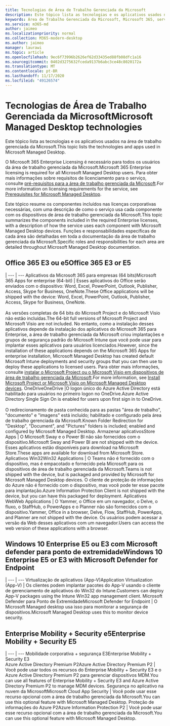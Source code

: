 ```yaml
---
title: Tecnologias de Área de Trabalho Gerenciada da Microsoft
description: Este tópico lista as tecnologias e os aplicativos usados na área de trabalho gerenciada da Microsoft.
keywords: Área de Trabalho Gerenciada da Microsoft, Microsoft 365, serviço, documentação
ms.service: m365-md
author: jaimeo
ms.localizationpriority: normal
ms.collection: M365-modern-desktop
ms.author: jaimeo
manager: laurawi
ms.topic: article
ms.openlocfilehash: 9ec6f73996b2626ef62d33435ed88fb08dfc1a16
ms.sourcegitcommit: 0402d3275632fceda9137b6abc3ce48c8020172a
ms.translationtype: MT
ms.contentlocale: pt-BR
ms.lasthandoff: 11/17/2020
ms.locfileid: "49126574"
---
```

# <a name="microsoft-managed-desktop-technologies"></a><span data-ttu-id="74aef-104">Tecnologias de Área de Trabalho Gerenciada da Microsoft</span><span class="sxs-lookup"><span data-stu-id="74aef-104">Microsoft Managed Desktop technologies</span></span>

<span data-ttu-id="74aef-105">Este tópico lista as tecnologias e os aplicativos usados na área de trabalho gerenciada da Microsoft.</span><span class="sxs-lookup"><span data-stu-id="74aef-105">This topic lists the technologies and apps used in Microsoft Managed Desktop.</span></span>

<!-- Microsoft 365 E5; Device as a Service -->
<!-- in O365 table, standard suite, removed this sentence "Please see the Installation of Project/Visio 64bit Click to Run Addendum for important deployment instructions. -->

<span data-ttu-id="74aef-106">O Microsoft 365 Enterprise Licensing é necessário para todos os usuários da área de trabalho gerenciada da Microsoft.</span><span class="sxs-lookup"><span data-stu-id="74aef-106">Microsoft 365 Enterprise licensing is required for all Microsoft Managed Desktop users.</span></span> <span data-ttu-id="74aef-107">Para obter mais informações sobre requisitos de licenciamento para o serviço, consulte [pré-requisitos para a área de trabalho gerenciada da Microsoft](../get-ready/prerequisites.md).</span><span class="sxs-lookup"><span data-stu-id="74aef-107">For more information on licensing requirements for the service, see [Prerequisites for Microsoft Managed Desktop](../get-ready/prerequisites.md).</span></span>

<span data-ttu-id="74aef-108">Este tópico resume os componentes incluídos nas licenças corporativas necessárias, com uma descrição de como o serviço usa cada componente com os dispositivos de área de trabalho gerenciada da Microsoft.</span><span class="sxs-lookup"><span data-stu-id="74aef-108">This topic summarizes the components included in the required Enterprise licenses, with a description of how the service uses each component with Microsoft Managed Desktop devices.</span></span> <span data-ttu-id="74aef-109">Funções e responsabilidades específicas de cada área são detalhadas em toda a documentação da área de trabalho gerenciada da Microsoft.</span><span class="sxs-lookup"><span data-stu-id="74aef-109">Specific roles and responsibilities for each area are detailed throughout Microsoft Managed Desktop documentation.</span></span> 

## <a name="office-365-e3-or-e5"></a><span data-ttu-id="74aef-110">Office 365 E3 ou e5</span><span class="sxs-lookup"><span data-stu-id="74aef-110">Office 365 E3 or E5</span></span>
 |
 --- | ---
<span data-ttu-id="74aef-111">Aplicativos da Microsoft 365 para empresas (64 bits)</span><span class="sxs-lookup"><span data-stu-id="74aef-111">Microsoft 365 Apps for enterprise (64-bit)</span></span> | <span data-ttu-id="74aef-112">Esses aplicativos do Office serão enviados com o dispositivo: Word, Excel, PowerPoint, Outlook, Publisher, Access, Skype for Business, OneNote.</span><span class="sxs-lookup"><span data-stu-id="74aef-112">These Office applications will be shipped with the device: Word, Excel, PowerPoint, Outlook, Publisher, Access, Skype for Business, OneNote.</span></span><br><br><span data-ttu-id="74aef-113">As versões completas de 64 bits do Microsoft Project e do Microsoft Visio não estão incluídas.</span><span class="sxs-lookup"><span data-stu-id="74aef-113">The 64-bit full versions of Microsoft Project and Microsoft Visio are not included.</span></span> <span data-ttu-id="74aef-114">No entanto, como a instalação desses aplicativos depende da instalação dos aplicativos do Microsoft 365 para Enterprise, a área de trabalho gerenciada da Microsoft criou implantações e grupos de segurança padrão do Microsoft Intune que você pode usar para implantar esses aplicativos para usuários licenciados.</span><span class="sxs-lookup"><span data-stu-id="74aef-114">However, since the installation of these applications depends on the Microsoft 365 Apps for enterprise installation, Microsoft Managed Desktop has created default Microsoft Intune deployments and security groups that you can then use to deploy these applications to licensed users.</span></span> <span data-ttu-id="74aef-115">Para obter mais informações, consulte [instalar o Microsoft Project ou o Microsoft Visio em dispositivos de área de trabalho gerenciada da Microsoft](../get-started/project-visio.md).</span><span class="sxs-lookup"><span data-stu-id="74aef-115">For more information, see [Install Microsoft Project or Microsoft Visio on Microsoft Managed Desktop devices](../get-started/project-visio.md).</span></span>
<span data-ttu-id="74aef-116">OneDrive</span><span class="sxs-lookup"><span data-stu-id="74aef-116">OneDrive</span></span> |<span data-ttu-id="74aef-117">O logon único do Azure Active Directory está habilitado para usuários no primeiro logon no OneDrive.</span><span class="sxs-lookup"><span data-stu-id="74aef-117">Azure Active Directory Single Sign On is enabled for users upon first sign in to OneDrive.</span></span><br><br><span data-ttu-id="74aef-118">O redirecionamento de pasta conhecida para as pastas "área de trabalho", "documento" e "imagens" está incluído; habilitado e configurado pela área de trabalho gerenciada da Microsoft.</span><span class="sxs-lookup"><span data-stu-id="74aef-118">Known Folder Redirection for "Desktop", "Document", and "Pictures" folders is included; enabled and configured by Microsoft Managed Desktop.</span></span>
<span data-ttu-id="74aef-119">Armazenar aplicativos</span><span class="sxs-lookup"><span data-stu-id="74aef-119">Store Apps</span></span> |    <span data-ttu-id="74aef-120">O Microsoft Sway e o Power BI não são fornecidos com o dispositivo.</span><span class="sxs-lookup"><span data-stu-id="74aef-120">Microsoft Sway and Power BI are not shipped with the device.</span></span> <span data-ttu-id="74aef-121">Esses aplicativos estão disponíveis para download na Microsoft Store.</span><span class="sxs-lookup"><span data-stu-id="74aef-121">These apps are available for download from Microsoft Store.</span></span>
<span data-ttu-id="74aef-122">Aplicativos Win32</span><span class="sxs-lookup"><span data-stu-id="74aef-122">Win32 Applications</span></span> |    <span data-ttu-id="74aef-123">O Teams não é fornecido com o dispositivo, mas é empacotado e fornecido pela Microsoft para os dispositivos de área de trabalho gerenciada da Microsoft.</span><span class="sxs-lookup"><span data-stu-id="74aef-123">Teams is not shipped with the device, but is packaged and provided by Microsoft for Microsoft Managed Desktop devices.</span></span> <span data-ttu-id="74aef-124">O cliente de proteção de informações do Azure não é fornecido com o dispositivo, mas você pode ter esse pacote para implantação.</span><span class="sxs-lookup"><span data-stu-id="74aef-124">Azure Information Protection Client is not shipped with the device, but you can have this packaged for deployment.</span></span>
<span data-ttu-id="74aef-125">Aplicativos Web</span><span class="sxs-lookup"><span data-stu-id="74aef-125">Web Applications</span></span> |  <span data-ttu-id="74aef-126">O Yammer, o Office em um navegador, o Delve, o fluxo, o StaffHub, o PowerApps e o Planner não são fornecidos com o dispositivo.</span><span class="sxs-lookup"><span data-stu-id="74aef-126">Yammer, Office in a browser, Delve, Flow, StaffHub, PowerApps, and Planner are not shipped with the device.</span></span> <span data-ttu-id="74aef-127">Os usuários podem acessar a versão da Web desses aplicativos com um navegador.</span><span class="sxs-lookup"><span data-stu-id="74aef-127">Users can access the web version of these applications with a browser.</span></span>


## <a name="windows-10-enterprise-e5-or-e3-with-microsoft-defender-for-endpoint"></a><span data-ttu-id="74aef-128">Windows 10 Enterprise E5 ou E3 com Microsoft defender para ponto de extremidade</span><span class="sxs-lookup"><span data-stu-id="74aef-128">Windows 10 Enterprise E5 or E3 with Microsoft Defender for Endpoint</span></span>

 |
 --- | ---
<span data-ttu-id="74aef-129">Virtualização de aplicativos (App-V)</span><span class="sxs-lookup"><span data-stu-id="74aef-129">Application Virtualization (App-V)</span></span> |    <span data-ttu-id="74aef-130">Os clientes podem implantar pacotes do App-V usando o cliente de gerenciamento de aplicativos do Win32 do Intune.</span><span class="sxs-lookup"><span data-stu-id="74aef-130">Customers can deploy App-V packages using the Intune Win32 app management client.</span></span>
<span data-ttu-id="74aef-131">Microsoft Defender para Ponto de Extremidade</span><span class="sxs-lookup"><span data-stu-id="74aef-131">Microsoft Defender for Endpoint</span></span> |    <span data-ttu-id="74aef-132">O Microsoft Managed desktop usa isso para monitorar a segurança de dispositivos.</span><span class="sxs-lookup"><span data-stu-id="74aef-132">Microsoft Managed Desktop uses this to monitor device security.</span></span> 

## <a name="enterprise-mobility--security-e5"></a><span data-ttu-id="74aef-133">Enterprise Mobility + Security e5</span><span class="sxs-lookup"><span data-stu-id="74aef-133">Enterprise Mobility + Security E5</span></span>

 |
 --- | ---
<span data-ttu-id="74aef-134">Mobilidade corporativa + segurança E3</span><span class="sxs-lookup"><span data-stu-id="74aef-134">Enterprise Mobility + Security E3</span></span><br><span data-ttu-id="74aef-135">Azure Active Directory Premium P2</span><span class="sxs-lookup"><span data-stu-id="74aef-135">Azure Active Directory Premium P2</span></span> |    <span data-ttu-id="74aef-136">Você pode usar todos os recursos do Enterprise Mobility + Security E3 e o Azure Active Directory Premium P2 para gerenciar dispositivos MDM.</span><span class="sxs-lookup"><span data-stu-id="74aef-136">You can use all features of Enterprise Mobility + Security E3 and Azure Active Directory Premium P2 to manage MDM devices.</span></span>
<span data-ttu-id="74aef-137">Segurança no aplicativo na nuvem da Microsoft</span><span class="sxs-lookup"><span data-stu-id="74aef-137">Microsoft Cloud App Security</span></span> |  <span data-ttu-id="74aef-138">Você pode usar esse recurso opcional com a área de trabalho gerenciada da Microsoft.</span><span class="sxs-lookup"><span data-stu-id="74aef-138">You can use this optional feature with Microsoft Managed Desktop.</span></span>
<span data-ttu-id="74aef-139">Proteção de informações do Azure P2</span><span class="sxs-lookup"><span data-stu-id="74aef-139">Azure Information Protection P2</span></span>  | <span data-ttu-id="74aef-140">Você pode usar esse recurso opcional com a área de trabalho gerenciada da Microsoft.</span><span class="sxs-lookup"><span data-stu-id="74aef-140">You can use this optional feature with Microsoft Managed Desktop.</span></span>
